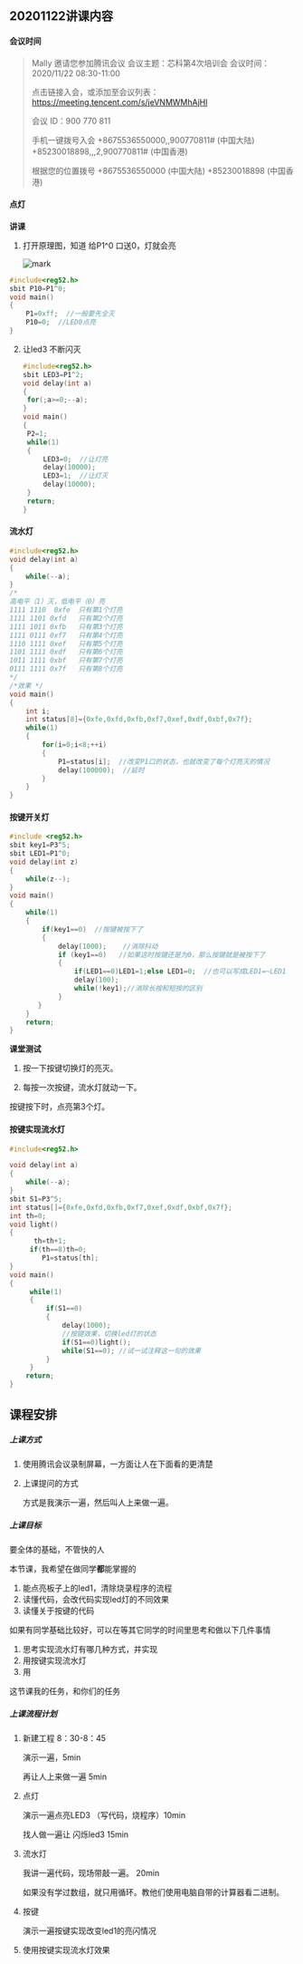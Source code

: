 

## 20201122讲课内容

#### 会议时间

> Mally 邀请您参加腾讯会议
> 会议主题：芯科第4次培训会
> 会议时间：2020/11/22 08:30-11:00
>
> 点击链接入会，或添加至会议列表：
> https://meeting.tencent.com/s/jeVNMWMhAjHl
>
> 会议 ID：900 770 811
>
> 手机一键拨号入会
> +8675536550000,,900770811# (中国大陆)
> +85230018898,,,2,900770811# (中国香港)
>
> 根据您的位置拨号
> +8675536550000 (中国大陆)
> +85230018898 (中国香港)







#### 点灯

**讲课**

1. 打开原理图，知道 给P1^0 口送0，灯就会亮

   

   ![mark](http://mally.oss-cn-qingdao.aliyuncs.com/PicGo上传的图片/20201120/200523152.png)

```c
#include<reg52.h>
sbit P10=P1^0;
void main()
{
	P1=0xff;  //一般要先全灭
	P10=0;	//LED0点亮
}
```

2. 让led3 不断闪灭

   ```c
   #include<reg52.h>
   sbit LED3=P1^2;
   void delay(int a)
   {
   	for(;a>=0;--a);
   }
   void main()
   {
   	P2=1;
   	while(1)
   	{
   		LED3=0;  //让灯亮
   		delay(10000);
   		LED3=1;  //让灯灭
   		delay(10000);
   	}
   	return;
   }
   ```

   



#### 流水灯



```c
#include<reg52.h>
void delay(int a)
{
	while(--a);
}
/*
高电平（1）灭，低电平（0）亮
1111 1110  0xfe  只有第1个灯亮
1111 1101 0xfd	 只有第2个灯亮
1111 1011 0xfb	 只有第3个灯亮
1111 0111 0xf7	 只有第4个灯亮
1110 1111 0xef	 只有第5个灯亮
1101 1111 0xdf	 只有第6个灯亮
1011 1111 0xbf	 只有第7个灯亮
0111 1111 0x7f	 只有第8个灯亮
*/
/*效果 */
void main()
{
	int i;
	int status[8]={0xfe,0xfd,0xfb,0xf7,0xef,0xdf,0xbf,0x7f}; 
	while(1)
	{
		for(i=0;i<8;++i)
		{
			P1=status[i];  //改变P1口的状态，也就改变了每个灯亮灭的情况
			delay(100000);	//延时
		}
	}
}
```



#### 按键开关灯

```c
#include <reg52.h>
sbit key1=P3^5;
sbit LED1=P1^0;
void delay(int z)
{
	while(z--);
}
void main()
{
	while(1)
	{
		if(key1==0)  //按键被按下了
		{
			delay(1000);    //消除抖动
			if (key1==0)   //如果这时按键还是为0，那么按键就是被按下了
			{
                if(LED1==0)LED1=1;else LED1=0;  //也可以写成LED1=~LED1
				delay(100);  
				while(!key1);//消除长按和短按的区别  
            }
       }
	}
	return;
}
```





**课堂测试**

1. 按一下按键切换灯的亮灭。

2. 每按一次按键，流水灯就动一下。

按键按下时，点亮第3个灯。



#### 按键实现流水灯

```c
#include<reg52.h> 

void delay(int a)
{
	while(--a);
}
sbit S1=P3^5;
int status[]={0xfe,0xfd,0xfb,0xf7,0xef,0xdf,0xbf,0x7f};
int th=0;
void light()
{
	  th=th+1;
	 if(th==8)th=0;
		P1=status[th];
}
void main()
{	
	 while(1)
	 {
		 if(S1==0)
		 {
			 delay(1000);
			 //按键效果，切换led灯的状态
			 if(S1==0)light();
			 while(S1==0); //试一试注释这一句的效果
		 }
	 }
	return;
}
```











## 课程安排

##### 上课方式

1. 使用腾讯会议录制屏幕，一方面让人在下面看的更清楚

2. 上课提问的方式

   方式是我演示一遍，然后叫人上来做一遍。

   


##### 上课目标

要全体的基础，不管快的人

本节课，我希望在做同学**都**能掌握的

1. 能点亮板子上的led1，清除烧录程序的流程
2. 读懂代码，会改代码实现led灯的不同效果
3. 读懂关于按键的代码



如果有同学基础比较好，可以在等其它同学的时间里思考和做以下几件事情

1. 思考实现流水灯有哪几种方式，并实现
2. 用按键实现流水灯
3. 用



这节课我的任务，和你们的任务

##### 上课流程计划

1. 新建工程  8：30-8：45

    演示一遍，5min

    再让人上来做一遍 5min

2. 点灯

   演示一遍点亮LED3 （写代码，烧程序）10min

   找人做一遍让  闪烁led3    15min

   

3. 流水灯

   我讲一遍代码，现场带敲一遍。 20min

   如果没有学过数组，就只用循环。教他们使用电脑自带的计算器看二进制。



4. 按键

   演示一遍按键实现改变led1的亮闪情况

5. 使用按键实现流水灯效果











